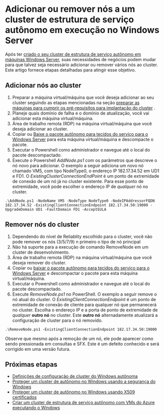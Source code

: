 <properties
   pageTitle="Adicionar ou remover nós para um cluster de estrutura de serviço autônomo | Microsoft Azure"
   description="Saiba como adicionar ou remover nós para um cluster de estrutura de serviço do Azure em um física ou máquina virtual executando o Windows Server, que pode ser local ou em qualquer nuvem."
   services="service-fabric"
   documentationCenter=".net"
   authors="dsk-2015"
   manager="timlt"
   editor=""/>

<tags
   ms.service="service-fabric"
   ms.devlang="dotnet"
   ms.topic="article"
   ms.tgt_pltfrm="NA"
   ms.workload="NA"
   ms.date="09/20/2016"
   ms.author="dkshir;chackdan"/>


# <a name="add-or-remove-nodes-to-a-standalone-service-fabric-cluster-running-on-windows-server"></a>Adicionar ou remover nós a um cluster de estrutura de serviço autônomo em execução no Windows Server

Após ter [criado o seu cluster de estrutura de serviço autônomo em máquinas Windows Server](service-fabric-cluster-creation-for-windows-server.md), suas necessidades de negócios podem mudar para que talvez seja necessário adicionar ou remover vários nós ao cluster. Este artigo fornece etapas detalhadas para atingir esse objetivo.


## <a name="add-nodes-to-your-cluster"></a>Adicionar nós ao cluster

1. Preparar a máquina virtual/máquina que você deseja adicionar ao seu cluster seguindo as etapas mencionadas na seção [preparar as máquinas para cumprir os pré-requisitos para implantação do cluster](service-fabric-cluster-creation-for-windows-server.md#preparemachines) .
2. Planeje quais domínio de falha e o domínio de atualização, você vai adicionar esta máquina virtual/máquina.
3. Área de trabalho remota (RDP) na máquina virtual/máquina que você deseja adicionar ao cluster.
4. Copiar ou [Baixe o pacote autônomo para tecidos do serviço para o Windows Server](http://go.microsoft.com/fwlink/?LinkId=730690) para esta máquina virtual/máquina e descompacte o pacote.
5. Executar o Powershell como administrador e navegue até o local do pacote descompactado.
6. Execute o Powershell *AddNode.ps1* com os parâmetros que descreve o nó novo para adicionar. O exemplo a seguir adiciona um novo nó chamado VM5, com tipo NodeType0, o endereço IP 182.17.34.52 em UD1 e FD1. O *ExistingClusterConnectionEndPoint* é um ponto de extremidade de conexão de um nó já no cluster existente. Para esse ponto de extremidade, você pode escolher o endereço IP de *qualquer* nó no cluster.

```
.\AddNode.ps1 -NodeName VM5 -NodeType NodeType0 -NodeIPAddressorFQDN 182.17.34.52 -ExistingClientConnectionEndpoint 182.17.34.50:19000 -UpgradeDomain UD1 -FaultDomain FD1 -AcceptEULA

```

## <a name="remove-nodes-from-your-cluster"></a>Remover nós do cluster

1. Dependendo do nível de Reliablity escolhido para o cluster, você não pode remover os nós (3/5/7/9) n primeiro o tipo de nó principal
2. Não há suporte para a execução de comando RemoveNode em um cluster de desenvolvimento.
2. Área de trabalho remota (RDP) na máquina virtual/máquina que você deseja remover do cluster.
2. Copiar ou [baixar o pacote autônomo para tecidos do serviço para o Windows Server](http://go.microsoft.com/fwlink/?LinkId=730690) e descompactar o pacote para esta máquina virtual/máquina.
3. Executar o Powershell como administrador e navegue até o local do pacote descompactado.
4. Execute *RemoveNode.ps1* no PowerShell. O exemplo a seguir remove o nó atual do cluster. O *ExistingClientConnectionEndpoint* é um ponto de extremidade de conexão de cliente para qualquer nó que permanecerá no cluster. Escolha o endereço IP e a porta de ponto de extremidade de *qualquer* **outro nó** no cluster. Este **outro nó** alternadamente atualizará a configuração de cluster para o nó removido. 

```
.\RemoveNode.ps1 -ExistingClientConnectionEndpoint 182.17.34.50:19000
```

Observe que mesmo após a remoção de um nó, ele pode aparecer como sendo pressionada em consultas e SFX. Este é um defeito conhecido e será corrigido em uma versão futura. 


## <a name="next-steps"></a>Próximas etapas
- [Definições de configuração de cluster do Windows autônoma](service-fabric-cluster-manifest.md)
- [Proteger um cluster de autônomo no Windows usando a segurança do Windows](service-fabric-windows-cluster-windows-security.md)
- [Proteger um cluster de autônomo no Windows usando X509 certificados](service-fabric-windows-cluster-x509-security.md)
- [Criar um cluster de estrutura de serviço autônomo com VMs do Azure executando o Windows](service-fabric-cluster-creation-with-windows-azure-vms.md)
